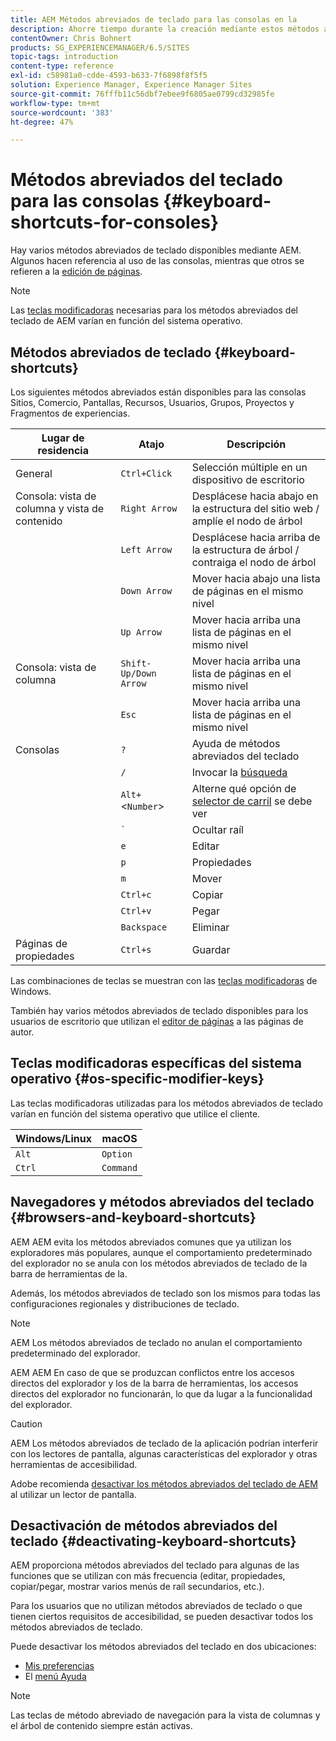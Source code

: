 ```yaml
---
title: AEM Métodos abreviados de teclado para las consolas en la
description: Ahorre tiempo durante la creación mediante estos métodos abreviados del teclado.
contentOwner: Chris Bohnert
products: SG_EXPERIENCEMANAGER/6.5/SITES
topic-tags: introduction
content-type: reference
exl-id: c58981a0-cdde-4593-b633-7f6898f8f5f5
solution: Experience Manager, Experience Manager Sites
source-git-commit: 76fffb11c56dbf7ebee9f6805ae0799cd32985fe
workflow-type: tm+mt
source-wordcount: '383'
ht-degree: 47%

---
```


# Métodos abreviados del teclado para las consolas  {#keyboard-shortcuts-for-consoles}

Hay varios métodos abreviados de teclado disponibles mediante AEM. Algunos hacen referencia al uso de las consolas, mientras que otros se refieren a la [edición de páginas](/help/sites-authoring/page-authoring-keyboard-shortcuts.md).

>[!NOTE]
>
>Las [teclas modificadoras](/help/sites-authoring/keyboard-shortcuts.md#os-specific-modifier-keys) necesarias para los métodos abreviados del teclado de AEM varían en función del sistema operativo.

## Métodos abreviados de teclado {#keyboard-shortcuts}

Los siguientes métodos abreviados están disponibles para las consolas Sitios, Comercio, Pantallas, Recursos, Usuarios, Grupos, Proyectos y Fragmentos de experiencias.

| Lugar de residencia | Atajo | Descripción |
|---|---|---|
| General | `Ctrl+Click` | Selección múltiple en un dispositivo de escritorio |
| Consola: vista de columna y vista de contenido | `Right Arrow` | Desplácese hacia abajo en la estructura del sitio web / amplíe el nodo de árbol |
|  | `Left Arrow` | Desplácese hacia arriba de la estructura de árbol / contraiga el nodo de árbol |
|  | `Down Arrow` | Mover hacia abajo una lista de páginas en el mismo nivel |
|  | `Up Arrow` | Mover hacia arriba una lista de páginas en el mismo nivel |
| Consola: vista de columna | `Shift-Up/Down Arrow` | Mover hacia arriba una lista de páginas en el mismo nivel |
|  | `Esc` | Mover hacia arriba una lista de páginas en el mismo nivel |
| Consolas | `?` | Ayuda de métodos abreviados del teclado |
|  | `/` | Invocar la [búsqueda](/help/sites-authoring/search.md) |
|  | `Alt+`&lt;`Number`> | Alterne qué opción de [selector de carril](/help/sites-authoring/basic-handling.md#rail-selector) se debe ver |
|  | ``` ` ``` | Ocultar raíl |
|  | `e` | Editar |
|  | `p` | Propiedades |
|  | `m` | Mover |
|  | `Ctrl+c` | Copiar |
|  | `Ctrl+v` | Pegar |
|  | `Backspace` | Eliminar |
| Páginas de propiedades | `Ctrl+s` | Guardar |

Las combinaciones de teclas se muestran con las [teclas modificadoras](/help/sites-authoring/keyboard-shortcuts.md#os-specific-modifier-keys) de Windows.

También hay varios métodos abreviados de teclado disponibles para los usuarios de escritorio que utilizan el [editor de páginas](/help/sites-authoring/page-authoring-keyboard-shortcuts.md) a las páginas de autor.

## Teclas modificadoras específicas del sistema operativo {#os-specific-modifier-keys}

Las teclas modificadoras utilizadas para los métodos abreviados de teclado varían en función del sistema operativo que utilice el cliente.

| Windows/Linux | macOS |
|---|---|
| `Alt` | `Option` |
| `Ctrl` | `Command` |

## Navegadores y métodos abreviados del teclado {#browsers-and-keyboard-shortcuts}

AEM AEM evita los métodos abreviados comunes que ya utilizan los exploradores más populares, aunque el comportamiento predeterminado del explorador no se anula con los métodos abreviados de teclado de la barra de herramientas de la.

Además, los métodos abreviados de teclado son los mismos para todas las configuraciones regionales y distribuciones de teclado.

>[!NOTE]
>
>AEM Los métodos abreviados de teclado no anulan el comportamiento predeterminado del explorador.
>
>AEM AEM En caso de que se produzcan conflictos entre los accesos directos del explorador y los de la barra de herramientas, los accesos directos del explorador no funcionarán, lo que da lugar a la funcionalidad del explorador.

>[!CAUTION]
>
>AEM Los métodos abreviados de teclado de la aplicación podrían interferir con los lectores de pantalla, algunas características del explorador y otras herramientas de accesibilidad.
>
>Adobe recomienda [desactivar los métodos abreviados del teclado de AEM](/help/sites-authoring/keyboard-shortcuts.md#deactivating-keyboard-shortcuts) al utilizar un lector de pantalla.

## Desactivación de métodos abreviados del teclado {#deactivating-keyboard-shortcuts}

AEM proporciona métodos abreviados del teclado para algunas de las funciones que se utilizan con más frecuencia (editar, propiedades, copiar/pegar, mostrar varios menús de raíl secundarios, etc.).

Para los usuarios que no utilizan métodos abreviados de teclado o que tienen ciertos requisitos de accesibilidad, se pueden desactivar todos los métodos abreviados de teclado.

Puede desactivar los métodos abreviados del teclado en dos ubicaciones:

* [Mis preferencias](/help/sites-authoring/user-properties.md#my-preferences)
* El [menú Ayuda](/help/sites-authoring/basic-handling.md#accessing-help)

>[!NOTE]
>
>Las teclas de método abreviado de navegación para la vista de columnas y el árbol de contenido siempre están activas.
